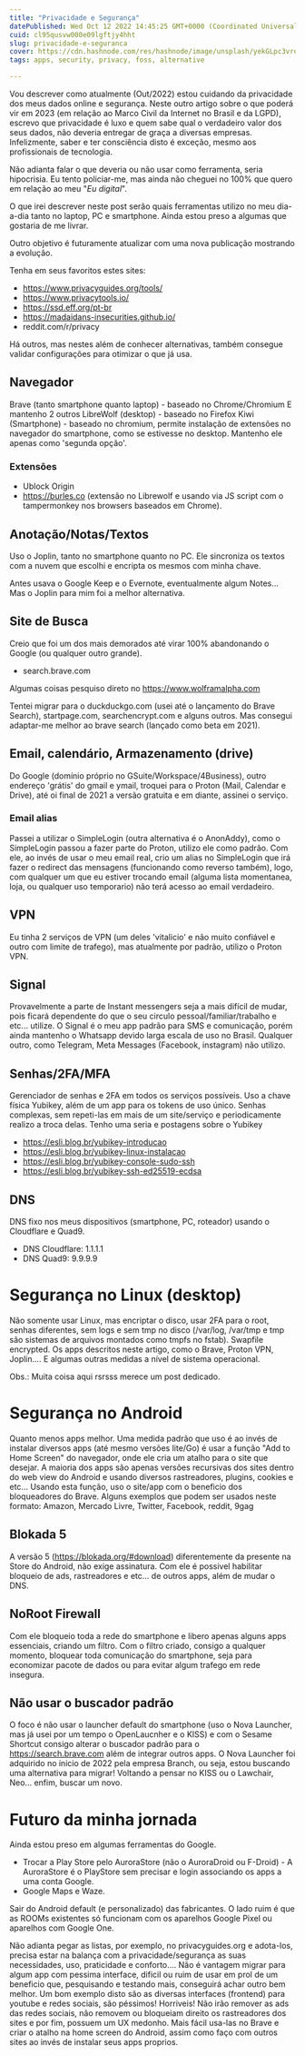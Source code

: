 ```yaml
---
title: "Privacidade e Segurança"
datePublished: Wed Oct 12 2022 14:45:25 GMT+0000 (Coordinated Universal Time)
cuid: cl95qusvw000e09lgftjy4hht
slug: privacidade-e-seguranca
cover: https://cdn.hashnode.com/res/hashnode/image/unsplash/yekGLpc3vro/upload/v1665348935774/RGRoN-bpa.jpeg
tags: apps, security, privacy, foss, alternative

---
```


Vou descrever como atualmente (Out/2022) estou cuidando da privacidade dos meus dados online e segurança.
Neste outro artigo sobre o que poderá vir em 2023 (em relação ao Marco Civil da Internet no Brasil e da LGPD), escrevo que privacidade é luxo e quem sabe qual o verdadeiro valor dos seus dados, não deveria entregar de graça a diversas empresas. Infelizmente, saber e ter consciência disto é exceção, mesmo aos profissionais de tecnologia.

Não adianta falar o que deveria ou não usar como ferramenta, seria hipocrisia. Eu tento policiar-me, mas ainda não cheguei no 100% que quero em relação ao meu "*Eu digital*".

O que irei descrever neste post serão quais ferramentas utilizo no meu dia-a-dia tanto no laptop, PC e smartphone. Ainda estou preso a algumas que gostaria de me livrar.

Outro objetivo é futuramente atualizar com uma nova publicação mostrando a evolução.



Tenha em seus favoritos estes sites:

- https://www.privacyguides.org/tools/
- https://www.privacytools.io/
- https://ssd.eff.org/pt-br
- https://madaidans-insecurities.github.io/
- reddit.com/r/privacy

Há outros, mas nestes além de conhecer alternativas, também consegue validar configurações para otimizar o que já usa.


## Navegador

Brave (tanto smartphone quanto laptop) - baseado no Chrome/Chromium
E mantenho 2 outros
LibreWolf (desktop) - baseado no Firefox
Kiwi (Smartphone) - baseado no chromium, permite instalação de extensões no navegador do smartphone, como se estivesse no desktop. Mantenho ele apenas como 'segunda opção'.

### Extensões

- Ublock Origin
- https://burles.co (extensão no Librewolf e usando via JS script com o tampermonkey nos browsers baseados em Chrome). 


## Anotação/Notas/Textos

Uso o Joplin, tanto no smartphone quanto no PC.
Ele sincroniza os textos com a nuvem que escolhi e encripta os mesmos com minha chave.

Antes usava o Google Keep e o Evernote, eventualmente algum Notes... Mas o Joplin para mim foi a melhor alternativa.


## Site de Busca

Creio que foi um dos mais demorados até virar 100% abandonando o Google (ou qualquer outro grande).
- search.brave.com

Algumas coisas pesquiso direto no https://www.wolframalpha.com

Tentei migrar para o duckduckgo.com (usei até o lançamento do Brave Search), startpage.com, searchencrypt.com e alguns outros. Mas consegui adaptar-me melhor ao brave search (lançado como beta em 2021).

## Email, calendário, Armazenamento (drive)

Do Google (domínio próprio no GSuite/Workspace/4Business), outro endereço 'grátis' do gmail e ymail, troquei para o Proton (Mail, Calendar e Drive), até oi final de 2021 a versão gratuita e em diante, assinei o serviço.

### Email alias

Passei a utilizar o SimpleLogin (outra alternativa é o AnonAddy), como o SimpleLogin passou a fazer parte do Proton, utilizo ele como padrão.
Com ele, ao invés de usar o meu email real, crio um alias no SimpleLogin que irá fazer o redirect das mensagens (funcionando como reverso também), logo, com qualquer um que eu estiver trocando email (alguma lista momentanea, loja, ou qualquer uso temporario) não terá acesso ao email verdadeiro.

## VPN

Eu tinha 2 serviços de VPN (um deles 'vitalicio' e não muito confiável e outro com limite de trafego), mas atualmente por padrão, utilizo o Proton VPN. 

## Signal

Provavelmente a parte de Instant messengers seja a mais difícil de mudar, pois ficará dependente do que o seu circulo pessoal/familiar/trabalho e etc... utilize.
O Signal é o meu app padrão para SMS e comunicação, porém ainda mantenho o Whatsapp devido larga escala de uso no Brasil. Qualquer outro, como Telegram, Meta Messages (Facebook, instagram) não utilizo.


## Senhas/2FA/MFA

Gerenciador de senhas e 2FA em todos os serviços possíveis. Uso a chave física Yubikey, além de um app para os tokens de uso único.
Senhas complexas, sem repeti-las em mais de um site/serviço e periodicamente realizo a troca delas.
Tenho uma seria e postagens sobre o Yubikey
- https://esli.blog.br/yubikey-introducao
- https://esli.blog.br/yubikey-linux-instalacao
- https://esli.blog.br/yubikey-console-sudo-ssh
- https://esli.blog.br/yubikey-ssh-ed25519-ecdsa


## DNS

DNS fixo nos meus dispositivos (smartphone, PC, roteador) usando o Cloudflare e Quad9. 
- DNS Cloudflare: 1.1.1.1
- DNS Quad9: 9.9.9.9

# Segurança no Linux (desktop)

Não somente usar Linux, mas encriptar o disco, usar 2FA para o root, senhas diferentes, sem logs e sem tmp no disco (/var/log, /var/tmp e tmp são sistemas de arquivos montados como tmpfs no fstab). 
Swapfile encrypted.
Os apps descritos neste artigo, como o Brave, Proton VPN, Joplin.... E algumas outras medidas a nível de sistema operacional.

Obs.: Muita coisa aqui rsrsss merece um post dedicado.


# Segurança no Android

Quanto menos apps melhor.
Uma medida padrão que uso é ao invés de instalar diversos apps (até mesmo versões lite/Go) é usar a função "Add to Home Screen" do navegador, onde ele cria um atalho para o site que desejar.
A maioria dos apps são apenas versões recursivas dos sites dentro do web view do Android e usando diversos rastreadores, plugins, cookies e etc... 
Usando esta função, uso o site/app com o beneficio dos bloqueadores do Brave.
Alguns exemplos que podem ser usados neste formato: Amazon, Mercado Livre, Twitter, Facebook, reddit, 9gag


## Blokada 5

A versão 5 (https://blokada.org/#download) diferentemente da presente na Store do Android, não exige assinatura.
Com ele é possivel habilitar bloqueio de ads, rastreadores e etc... de outros apps, além de mudar o DNS.

## NoRoot Firewall

Com ele bloqueio toda a rede do smartphone e libero apenas alguns apps essenciais, criando um filtro. Com o filtro criado, consigo a qualquer momento, bloquear toda comunicação do smartphone, seja para economizar pacote de dados ou para evitar algum trafego em rede insegura.

## Não usar o buscador padrão

O foco é não usar o launcher default do smartphone (uso o Nova Launcher, mas já usei por um tempo o OpenLaucnher e o KISS) e com o Sesame Shortcut consigo alterar o buscador padrão para o https://search.brave.com além de integrar outros apps.
O Nova Launcher foi adquirido no inicio de 2022 pela empresa Branch, ou seja, estou buscando uma alternativa para migrar! Voltando a pensar no KISS ou o Lawchair, Neo... enfim, buscar um novo.


# Futuro da minha jornada


Ainda estou preso em algumas ferramentas do Google.
- Trocar a Play Store pelo AuroraStore (não o AuroraDroid ou F-Droid) - A AuroraStore é o PlayStore sem precisar e login associando os apps a uma conta Google.
- Google Maps e Waze. 

Sair do Android default (e personalizado) das fabricantes. O lado ruim é que as ROOMs existentes só funcionam com os aparelhos Google Pixel ou aparelhos com Google One.

Não adianta pegar as listas, por exemplo, no privacyguides.org e adota-los, precisa estar na balança com a privacidade/segurança as suas necessidades, uso, praticidade e conforto.... 
Não é vantagem migrar para algum app com pessima interface, dificil ou ruim de usar em prol de um beneficio que, pesquisando e testando mais, conseguirá achar outro bem melhor. Um bom exemplo disto são as diversas interfaces (frontend) para youtube e redes sociais, são péssimos! Horriveis! Não irão remover as ads das redes sociais, não removem ou bloqueiam direito os rastreadores dos sites e por fim, possuem um UX medonho. Mais fácil usa-las no Brave e criar o atalho na home screen do Android, assim como faço com outros sites ao invés de instalar seus apps proprios.

